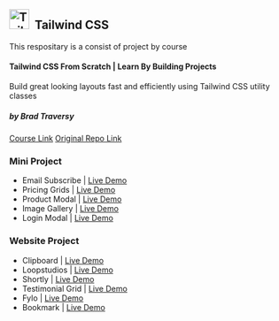 
##  <a href="https://tailwindcss.com/" target="_blank" rel="noreferrer"><img src="https://raw.githubusercontent.com/danielcranney/readme-generator/main/public/icons/skills/tailwindcss-colored.svg" width="36" height="36" alt="TailwindCSS" /></a> &nbsp;Tailwind CSS


This respositary is a consist of project by course

#### Tailwind CSS From Scratch | Learn By Building Projects
Build great looking layouts fast and efficiently using Tailwind CSS utility classes
##### by  Brad Traversy
[Course Link](https://https://www.udemy.com/course/tailwind-from-scratch/)
[Original Repo Link](https://https://github.com/bradtraversy/tailwind-course-projects)


### Mini Project

- Email Subscribe | 	[Live Demo](https://tailwindcssmini-email-subscribe.netlify.app/)
- Pricing Grids	  |   [Live Demo](https://tailwindcssmini-pricing-grid.netlify.app/)
- Product Modal	|	[Live Demo](https://tailwindcssmini-product-modal.netlify.app/)
- Image Gallery	 |	[Live Demo](https://tailwindcss-image-gallery.netlify.app/)
- Login Modal |	[Live Demo](https://tailwindcssmini-login-modal.netlify.app/)



### Website Project

- Clipboard	| [Live Demo](https://tailwindcsswebsite-clipboard.netlify.app/)
- Loopstudios | 	[Live Demo](https://tailwindcsswebsite-loopstudio.netlify.app/)
- Shortly | 	[Live Demo](https://tailwindcsswebsite-shortly.netlify.app/)
- Testimonial Grid |	[Live Demo](https://tailwindcsswebsite-testomonial-grid.netlify.app/)
- Fylo |	[Live Demo](https://tailwindcsswebsite-flyo.netlify.app/)
- Bookmark |	[Live Demo](https://tailwindcsswebsite-bookmark.netlify.app/)
